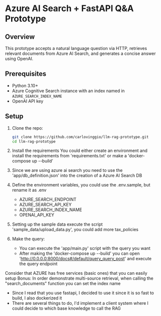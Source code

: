 # Azure AI Search + FastAPI Q&A Prototype

## Overview
This prototype accepts a natural language question via HTTP, retrieves relevant documents from Azure AI Search, and generates a concise answer using OpenAI.

## Prerequisites
- Python 3.10+
- Azure Cognitive Search instance with an index named in `AZURE_SEARCH_INDEX_NAME`
- OpenAI API key

## Setup
1. Clone the repo:
   ```bash
   git clone https://github.com/carlovinggio/llm-rag-prototype.git
   cd llm-rag-prototype

2. Install the requirements
    You could either create an environment and install the requirements from 'requirements.txt' or make a 'docker-compose up --build'

3. Since we are using azure ai search you need to use the 'app/db_definition.json' into the creation of a Azure AI Search DB

4. Define the environment variables, you could use the .env.sample, but rename it as .env
    - AZURE_SEARCH_ENDPOINT
    - AZURE_SEARCH_API_KEY
    - AZURE_SEARCH_INDEX_NAME
    - OPENAI_API_KEY

5. Setting up the sample data
    execute the script 'sample_data/upload_data.py', you could add more tax_policies

6. Make the query:
    - You can execute the 'app/main.py' script with the query you want
    - After making the 'docker-compose up --build' you can open 'http://0.0.0.0:8000/docs#/default/query_query_post' and execute the query endpoint


Consider that AZURE has free services (basic ones) that you can easily setup 
Bonus:
In order demonstrate multi-source retrieval, when calling the "search_documents" function you can set the index name


- Since I read that you use fastapi, I decided to use it since it is so fast to build, I also dockerized it
- There are several things to do, I'd implement a client system where I could decide to which base knowledge to call the RAG
